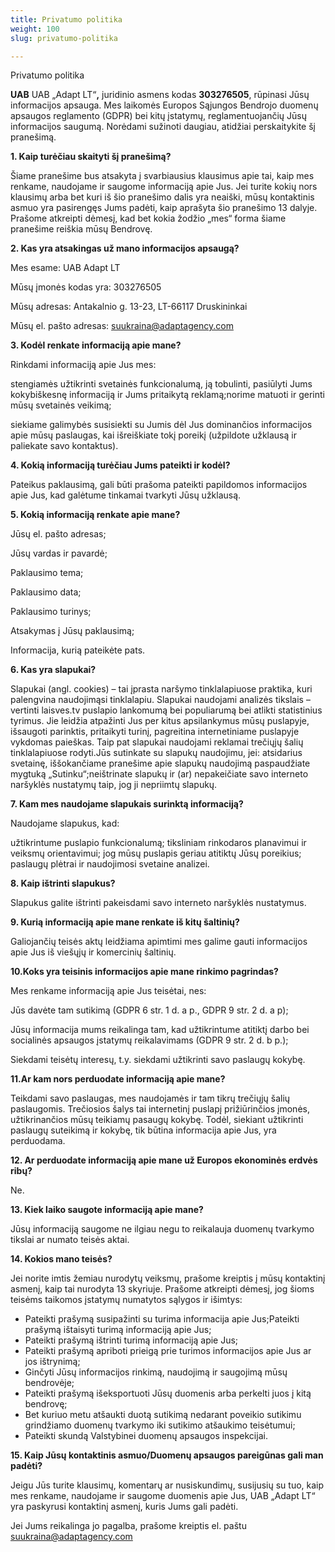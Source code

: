 ```yaml
---
title: Privatumo politika
weight: 100
slug: privatumo-politika

---
```

Privatumo politika

**UAB** UAB „Adapt LT“**,** juridinio asmens kodas **303276505**, rūpinasi Jūsų informacijos apsauga. Mes laikomės Europos Sąjungos Bendrojo duomenų apsaugos reglamento (GDPR) bei kitų įstatymų, reglamentuojančių Jūsų informacijos saugumą. Norėdami sužinoti daugiau, atidžiai perskaitykite šį pranešimą.

**1. Kaip turėčiau skaityti šį pranešimą?**

Šiame pranešime bus atsakyta į svarbiausius klausimus apie tai, kaip mes renkame, naudojame ir saugome informaciją apie Jus. Jei turite kokių nors klausimų arba bet kuri iš šio pranešimo dalis yra neaiški, mūsų kontaktinis asmuo yra pasirengęs Jums padėti, kaip aprašyta šio pranešimo 13 dalyje. Prašome atkreipti dėmesį, kad bet kokia žodžio „mes“ forma šiame pranešime reiškia mūsų Bendrovę.

**2. Kas yra atsakingas už mano informacijos apsaugą?**

Mes esame: UAB Adapt LT

Mūsų įmonės kodas yra: 303276505

Mūsų adresas: Antakalnio g. 13-23, LT-66117 Druskininkai

Mūsų el. pašto adresas: [suukraina@adaptagency.com](suukraina@adaptagency.com "suukraina@adaptagency.com")

**3. Kodėl renkate informaciją apie mane?**

Rinkdami informaciją apie Jus mes:

stengiamės užtikrinti svetainės funkcionalumą, ją tobulinti, pasiūlyti Jums kokybiškesnę informaciją ir Jums pritaikytą reklamą;norime matuoti ir gerinti mūsų svetainės veikimą;

siekiame galimybės susisiekti su Jumis dėl Jus dominančios informacijos apie mūsų paslaugas, kai išreiškiate tokį poreikį (užpildote užklausą ir paliekate savo kontaktus).

**4. Kokią informaciją turėčiau Jums pateikti ir kodėl?**

Pateikus paklausimą, gali būti prašoma pateikti papildomos informacijos apie Jus, kad galėtume tinkamai tvarkyti Jūsų užklausą.

**5. Kokią informaciją renkate apie mane?**

Jūsų el. pašto adresas;

Jūsų vardas ir pavardė;

Paklausimo tema;

Paklausimo data;

Paklausimo turinys;

Atsakymas į Jūsų paklausimą;

Informacija, kurią pateikėte pats.

**6. Kas yra slapukai?**

Slapukai (angl. cookies) – tai įprasta naršymo tinklalapiuose praktika, kuri palengvina naudojimąsi tinklalapiu. Slapukai naudojami analizės tikslais – vertinti laisves.tv puslapio lankomumą bei populiarumą bei atlikti statistinius tyrimus. Jie leidžia atpažinti Jus per kitus apsilankymus mūsų puslapyje, išsaugoti parinktis, pritaikyti turinį, pagreitina internetiniame puslapyje vykdomas paieškas. Taip pat slapukai naudojami reklamai trečiųjų šalių tinklalapiuose rodyti.Jūs sutinkate su slapukų naudojimu, jei: atsidarius svetainę, iššokančiame pranešime apie slapukų naudojimą paspaudžiate mygtuką „Sutinku“;neištrinate slapukų ir (ar) nepakeičiate savo interneto naršyklės nustatymų taip, jog ji nepriimtų slapukų.

**7. Kam mes naudojame slapukais surinktą informaciją?**

Naudojame slapukus, kad:

užtikrintume puslapio funkcionalumą; tiksliniam rinkodaros planavimui ir veiksmų orientavimui; jog mūsų puslapis geriau atitiktų Jūsų poreikius; paslaugų plėtrai ir naudojimosi svetaine analizei.

**8. Kaip ištrinti slapukus?**

Slapukus galite ištrinti pakeisdami savo interneto naršyklės nustatymus.

**9. Kurią informaciją apie mane renkate iš kitų šaltinių?**

Galiojančių teisės aktų leidžiama apimtimi mes galime gauti informacijos apie Jus iš viešųjų ir komercinių šaltinių.

**10.Koks yra teisinis informacijos apie mane rinkimo pagrindas?**

Mes renkame informaciją apie Jus teisėtai, nes:

Jūs davėte tam sutikimą (GDPR 6 str. 1 d. a p., GDPR 9 str. 2 d. a p);

Jūsų informacija mums reikalinga tam, kad užtikrintume atitiktį darbo bei socialinės apsaugos įstatymų reikalavimams (GDPR 9 str. 2 d. b p.);

Siekdami teisėtų interesų, t.y. siekdami užtikrinti savo paslaugų kokybę.

**11.Ar kam nors perduodate informaciją apie mane?**

Teikdami savo paslaugas, mes naudojamės ir tam tikrų trečiųjų šalių paslaugomis. Trečiosios šalys tai internetinį puslapį prižiūrinčios įmonės, užtikrinančios mūsų teikiamų pasaugų kokybę. Todėl, siekiant užtikrinti paslaugų suteikimą ir kokybę, tik būtina informacija apie Jus, yra perduodama.

**12. Ar perduodate informaciją apie mane už Europos ekonominės erdvės ribų?**

Ne.

**13. Kiek laiko saugote informaciją apie mane?**

Jūsų informaciją saugome ne ilgiau negu to reikalauja duomenų tvarkymo tikslai ar numato teisės aktai.

**14. Kokios mano teisės?**

Jei norite imtis žemiau nurodytų veiksmų, prašome kreiptis į mūsų kontaktinį asmenį, kaip tai nurodyta 13 skyriuje. Prašome atkreipti dėmesį, jog šioms teisėms taikomos įstatymų numatytos sąlygos ir išimtys:

* Pateikti prašymą susipažinti su turima informacija apie Jus;Pateikti prašymą ištaisyti turimą informaciją apie Jus;
* Pateikti prašymą ištrinti turimą informaciją apie Jus;
* Pateikti prašymą apriboti prieigą prie turimos informacijos apie Jus ar jos ištrynimą;
* Ginčyti Jūsų informacijos rinkimą, naudojimą ir saugojimą mūsų bendrovėje;
* Pateikti prašymą išeksportuoti Jūsų duomenis arba perkelti juos į kitą bendrovę;
* Bet kuriuo metu atšaukti duotą sutikimą nedarant poveikio sutikimu grindžiamo duomenų tvarkymo iki sutikimo atšaukimo teisėtumui;
* Pateikti skundą Valstybinei duomenų apsaugos inspekcijai.

**15. Kaip Jūsų kontaktinis asmuo/Duomenų apsaugos pareigūnas gali man padėti?**

Jeigu Jūs turite klausimų, komentarų ar nusiskundimų, susijusių su tuo, kaip mes renkame, naudojame ir saugome duomenis apie Jus, UAB „Adapt LT“ yra paskyrusi kontaktinį asmenį, kuris Jums gali padėti.

Jei Jums reikalinga jo pagalba, prašome kreiptis el. paštu [suukraina@adaptagency.com](suukraina@adaptagency.com "suukraina@adaptagency.com")